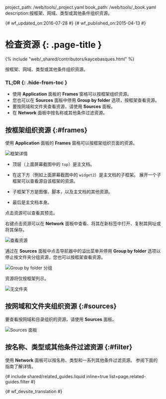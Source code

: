 project_path: /web/tools/_project.yaml
book_path: /web/tools/_book.yaml
description:按框架、网域、类型或其他条件组织资源。

{# wf_updated_on:2016-07-28 #}
{# wf_published_on:2015-04-13 #}

# 检查资源 {: .page-title }

{% include "web/_shared/contributors/kaycebasques.html" %}

按框架、网域、类型或其他条件组织资源。



### TL;DR {: .hide-from-toc }
- 使用 <strong>Application</strong> 面板的 <strong>Frames</strong> 窗格可以按框架组织资源。
- 您也可以在 <strong>Sources</strong> 面板中停用 <strong>Group by folder</strong> 选项，按框架查看资源。
- 要按网域和文件夹查看资源，请使用 <strong>Sources</strong> 面板。
- 在 <strong>Network</strong> 面板中按名称或其他条件过滤资源。


## 按框架组织资源 {:#frames}

使用 **Application** 面板的 **Frames** 窗格可以按框架组织页面的资源。


![框架详情][frames]

* 顶层（上面屏幕截图中的 `top`）是主文档。
* 在这下方（例如上面屏幕截图中的 `widget2`）是主文档的子框架。
展开一个子框架可以查看源自该框架的资源。

* 子框架下方是图像、脚本，以及主文档的其他资源。

* 最后是主文档本身。

点击资源可以查看其预览。

右键点击资源可以在 **Network** 面板中查看、将其在新标签中打开、复制其网址或将其保存。


![查看资源][resource]

通过在 **Sources** 面板中点击导航器中的溢出菜单并停用 **Group by folder** 选项以停止按文件夹分组资源，您也可以按框架查看资源。



![Group by folder 分组](imgs/group-by-folder.png)

资源将仅按框架列示。

![无文件夹](imgs/no-folders.png)

[frames-pane]: /web/tools/chrome-devtools/manage-data/imgs/frames-pane.png
[frames]: /web/tools/chrome-devtools/manage-data/imgs/frames.png
[resource]: /web/tools/chrome-devtools/manage-data/imgs/resource.png

## 按网域和文件夹组织资源 {:#sources}

要查看按网域和目录组织的资源，请使用 **Sources** 面板。


![Sources 面板](imgs/sources.png)

## 按名称、类型或其他条件过滤资源 {:#filter}

使用 **Network** 面板可以按名称、类型和一系列其他条件过滤资源。
参阅下面的指南了解详情。

{# include shared/related_guides.liquid inline=true list=page.related-guides.filter #}


{# wf_devsite_translation #}
